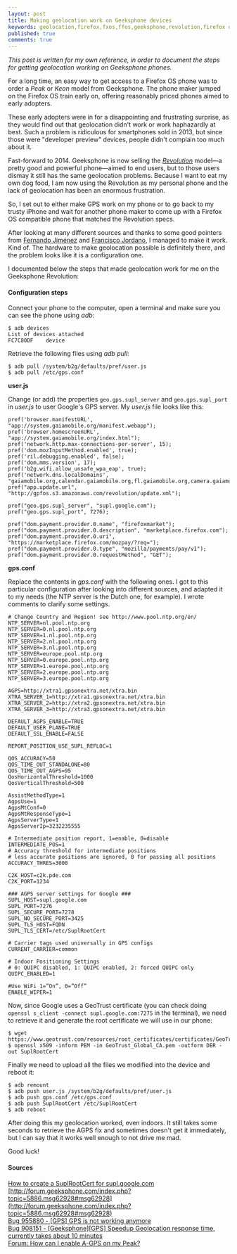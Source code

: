 ```yaml
---
layout: post
title: Making geolocation work on Geeksphone devices
keywords: geolocation,firefox,fxos,ffos,geeksphone,revolution,firefox os
published: true
comments: true
---
```


*This post is written for my own reference, in order to document the steps for getting geolocation working on Geeksphone phones.*

For a long time, an easy way to get access to a Firefox OS phone was to order a *Peak* or *Keon* model from Geeksphone. The phone maker jumped on the Firefox OS train early on, offering reasonably priced phones aimed to early adopters.

These early adopters were in for a disappointing and frustrating surprise, as they would find out that geolocation didn't work or work haphazardly at best. Such a problem is ridiculous for smartphones sold in 2013, but since those were "developer preview" devices, people didn't complain too much about it.

Fast-forward to 2014. Geeksphone is now selling the [*Revolution*](http://www.geeksphone.com/#the-phone) model—a pretty good and powerful phone—aimed to end users, but to those users dismay it still has the same geolocation problems. Because I want to eat my own dog food, I am now using the Revolution as my personal phone and the lack of geolocation has been an enormous frustration.

So, I set out to either make GPS work on my phone or to go back to my trusty iPhone and wait for another phone maker to come up with a Firefox OS compatible phone that matched the Revolution specs.

After looking at many different sources and thanks to some good pointers from [Fernando Jiménez](http://twitter.com/f_jimenez) and [Francisco Jordano](http://twitter.com/mepartoconmigo), I managed to make it work. Kind of. The hardware to make geolocation possible is definitely there, and the problem looks like it is a configuration one.

I documented below the steps that made geolocation work for me on the Geeksphone Revolution:

#### Configuration steps

Connect your phone to the computer, open a terminal and make sure you can see the phone using *adb*:

    $ adb devices
    List of devices attached
    FC7C80DF	device

Retrieve the following files using *adb pull*:

    $ adb pull /system/b2g/defaults/pref/user.js
    $ adb pull /etc/gps.conf

**user.js**

Change (or add) the properties `geo.gps.supl_server` and `geo.gps.supl_port` in *user.js* to user Google's GPS server. My *user.js* file looks like this:

    pref('browser.manifestURL', "app://system.gaiamobile.org/manifest.webapp");
    pref('browser.homescreenURL', "app://system.gaiamobile.org/index.html");
    pref('network.http.max-connections-per-server', 15);
    pref('dom.mozInputMethod.enabled', true);
    pref('ril.debugging.enabled', false);
    pref('dom.mms.version', 17);
    pref('b2g.wifi.allow_unsafe_wpa_eap', true);
    pref('network.dns.localDomains', "gaiamobile.org,calendar.gaiamobile.org,fl.gaiamobile.org,camera.gaiamobile.org,communications.gaiamobile.org,gallery.gaiamobile.org,keyboard.gaiamobile.org,video.gaiamobile.org,homescreen.gaiamobile.org,wallpaper.gaiamobile.org,music.gaiamobile.org,bluetooth.gaiamobile.org,ringtones.gaiamobile.org,sms.gaiamobile.org,wappush.gaiamobile.org,email.gaiamobile.org,setringtone.gaiamobile.org,browser.gaiamobile.org,system.gaiamobile.org,clock.gaiamobile.org,settings.gaiamobile.org,pdfjs.gaiamobile.org,costcontrol.gaiamobile.org,marketplace.firefox.com.gaiamobile.org");
    pref("app.update.url", "http://gpfos.s3.amazonaws.com/revolution/update.xml");
    
    pref("geo.gps.supl_server", "supl.google.com");
    pref("geo.gps.supl_port", 7276);
    
    pref("dom.payment.provider.0.name", "firefoxmarket");
    pref("dom.payment.provider.0.description", "marketplace.firefox.com");
    pref("dom.payment.provider.0.uri", "https://marketplace.firefox.com/mozpay/?req=");
    pref("dom.payment.provider.0.type", "mozilla/payments/pay/v1");
    pref("dom.payment.provider.0.requestMethod", "GET");
    
**gps.conf**

Replace the contents in *gps.conf* with the following ones. I got to this particular configuration after looking into different sources, and adapted it to my needs (the NTP server is the Dutch one, for example). I wrote comments to clarify some settings.

    # Change Country and Region! see http://www.pool.ntp.org/en/ 
    NTP_SERVER=nl.pool.ntp.org
    NTP_SERVER=0.nl.pool.ntp.org
    NTP_SERVER=1.nl.pool.ntp.org
    NTP_SERVER=2.nl.pool.ntp.org
    NTP_SERVER=3.nl.pool.ntp.org
    NTP_SERVER=europe.pool.ntp.org
    NTP_SERVER=0.europe.pool.ntp.org
    NTP_SERVER=1.europe.pool.ntp.org
    NTP_SERVER=2.europe.pool.ntp.org
    NTP_SERVER=3.europe.pool.ntp.org
    
    AGPS=http://xtra1.gpsonextra.net/xtra.bin
    XTRA_SERVER_1=http://xtra1.gpsonextra.net/xtra.bin
    XTRA_SERVER_2=http://xtra2.gpsonextra.net/xtra.bin
    XTRA_SERVER_3=http://xtra3.gpsonextra.net/xtra.bin
    
    DEFAULT_AGPS_ENABLE=TRUE
    DEFAULT_USER_PLANE=TRUE
    DEFAULT_SSL_ENABLE=FALSE
    
    REPORT_POSITION_USE_SUPL_REFLOC=1
    
    QOS_ACCURACY=50
    QOS_TIME_OUT_STANDALONE=80
    QOS_TIME_OUT_AGPS=95
    QosHorizontalThreshold=1000
    QosVerticalThreshold=500
    
    AssistMethodType=1
    AgpsUse=1
    AgpsMtConf=0
    AgpsMtResponseType=1
    AgpsServerType=1
    AgpsServerIp=3232235555
    
    # Intermediate position report, 1=enable, 0=disable
    INTERMEDIATE_POS=1
    # Accuracy threshold for intermediate positions
    # less accurate positions are ignored, 0 for passing all positions
    ACCURACY_THRES=3000
    
    C2K_HOST=c2k.pde.com
    C2K_PORT=1234
    
    ### AGPS server settings for Google ###
    SUPL_HOST=supl.google.com
    SUPL_PORT=7276
    SUPL_SECURE_PORT=7278
    SUPL_NO_SECURE_PORT=3425
    SUPL_TLS_HOST=FQDN
    SUPL_TLS_CERT=/etc/SuplRootCert
    
    # Carrier tags used universally in GPS configs
    CURRENT_CARRIER=common
    
    # Indoor Positioning Settings
    # 0: QUIPC disabled, 1: QUIPC enabled, 2: forced QUIPC only
    QUIPC_ENABLED=1
    
    #Use WiFi 1=”On”, 0=”Off”
    ENABLE_WIPER=1
        
Now, since Google uses a GeoTrust certificate (you can check doing `openssl s_client -connect supl.google.com:7275` in the terminal), we need to retrieve it and generate the root certificate we will use in our phone:

    $ wget https://www.geotrust.com/resources/root_certificates/certificates/GeoTrust_Global_CA.pem
    $ openssl x509 -inform PEM -in GeoTrust_Global_CA.pem -outform DER -out SuplRootCert
    
Finally we need to upload all the files we modified into the device and reboot it:

    $ adb remount
    $ adb push user.js /system/b2g/defaults/pref/user.js
    $ adb push gps.conf /etc/gps.conf
    $ adb push SuplRootCert /etc/SuplRootCert
    $ adb reboot
    
After doing this my geolocation worked, even indoors. It still takes some seconds to retrieve the AGPS fix and sometimes doesn't get it immediately, but I can say that it works well enough to not drive me mad.

Good luck!

#### Sources

[How to create a SuplRootCert for supl.google.com](http://blog.cryptomilk.org/2012/07/24/how-to-create-a-suplrootcert-for-supl-google-com/)<br/>
[http://forum.geeksphone.com/index.php?topic=5886.msg62928#msg62928](http://forum.geeksphone.com/index.php?topic=5886.msg62928#msg62928)<br/>
[Bug 955880 - [GPS] GPS is not working anymore](https://bugzilla.mozilla.org/show_bug.cgi?id=955880)<br/>
[Bug 908151 - [Geeksphone][GPS] Speedup Geolocation response time, currently takes about 10 minutes](https://bugzilla.mozilla.org/show_bug.cgi?id=908151)<br/>
[Forum: How can I enable A-GPS on my Peak?](http://forum.geeksphone.com/index.php?topic=5410.0)<br/>
